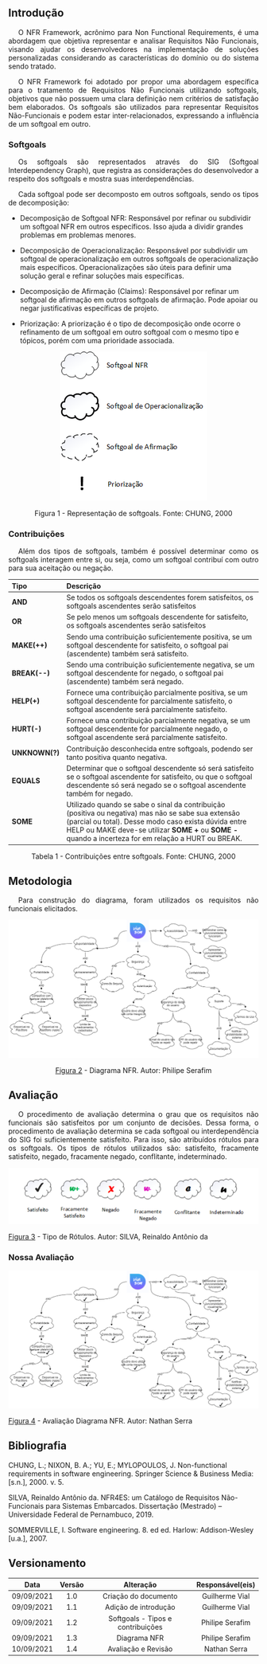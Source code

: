 ## <a>Introdução</a>

<p style="text-indent: 20px; text-align: justify">O NFR Framework, acrônimo para Non Functional Requirements, é uma abordagem que objetiva representar e analisar Requisitos Não Funcionais, visando ajudar os desenvolvedores na implementação de soluções personalizadas considerando as características do domínio ou do sistema sendo tratado.</p>

<p style="text-indent: 20px; text-align: justify">O NFR Framework foi adotado por propor uma abordagem específica para o tratamento de Requisitos Não Funcionais utilizando softgoals, objetivos que não possuem uma clara definição nem critérios de satisfação bem elaborados. Os softgoals são utilizados para representar Requisitos Não-Funcionais e podem estar inter-relacionados, expressando a influência de um softgoal em outro.</p>

### <a>Softgoals</a>
<p style="text-indent: 20px; text-align: justify">Os softgoals são representados através do SIG (Softgoal Interdependency Graph), que registra as considerações do desenvolvedor a respeito dos softgoals e mostra suas interdependências.</p>

<p style="text-indent: 20px; text-align: justify">Cada softgoal pode ser decomposto em outros softgoals, sendo os tipos de decomposição:</p>

- Decomposição de Softgoal NFR: Responsável por refinar ou subdividir um softgoal NFR em outros específicos. Isso ajuda a dividir grandes problemas em problemas menores.

- Decomposição de Operacionalização: Responsável por subdividir um softgoal de operacionalização em outros softgoals de operacionalização mais específicos. Operacionalizações são úteis para definir uma solução geral e refinar soluções mais específicas.

- Decomposição de Afirmação (Claims): Responsável por refinar um softgoal de afirmação em outros softgoals de afirmação. Pode apoiar ou negar justificativas específicas de projeto.

- Priorização: A priorização é o tipo de decomposição onde ocorre o refinamento de um softgoal em outro softgoal com o mesmo tipo e tópicos, porém com uma prioridade associada.

<center>

![NFR_TIPO](../img/softgoals_tipos.png)
<figcaption>Figura 1 - Representação de softgoals. Fonte: CHUNG, 2000 </figcaption>
</center>

### <a>Contribuições</a>
<p style="text-indent: 20px; text-align: justify">
Além dos tipos de softgoals, também é possível determinar como os softgoals interagem entre si, ou seja, como um softgoal contribuí com outro para sua aceitação ou negação.
</p>
<!-- Mudar parágrafo acima conforme o que for feito -->

<center>

| Tipo                        | Descrição                                                                                                                                                                                                                                                                                        |
| :-------------------------- | :----------------------------------------------------------------------------------------------------------------------------------------------------------------------------------------------------------------------------------------------------------------------------------------------- |
| <strong>AND</strong>        | Se todos os softgoals descendentes forem satisfeitos, os softgoals ascendentes serão satisfeitos                                                                                                                                                                                                 |
| <strong>OR</strong>         | Se pelo menos um softgoals descendente for satisfeito, os softgoals ascendentes serão satisfeitos                                                                                                                                                                                                |
| <strong>MAKE(++) </strong>  | Sendo uma contribuição suficientemente positiva, se um softgoal descendente for satisfeito, o softgoal pai (ascendente) também será satisfeito.                                                                                                                                                  |
| <strong>BREAK(--)</strong>  | Sendo uma contribuição suficientemente negativa, se um softgoal descendente for negado, o softgoal pai (ascendente) também será negado.                                                                                                                                                          |
| <strong>HELP(+)</strong>    | Fornece uma contribuição parcialmente positiva, se um softgoal descendente for parcialmente satisfeito, o softgoal ascendente será parcialmente satisfeito.                                                                                                                                      |
| <strong>HURT(-)</strong>    | Fornece uma contribuição parcialmente negativa, se um softgoal descendente for parcialmente negado, o softgoal ascendente será parcialmente satisfeito.                                                                                                                                          |
| <strong>UNKNOWN(?)</strong> | Contribuição desconhecida entre softgoals, podendo ser tanto positiva quanto negativa.                                                                                                                                                                                                           |
| <strong>EQUALS</strong>     | Determinar que o softgoal descendente só será satisfeito se o softgoal ascendente for satisfeito, ou que o softgoal descendente só será negado se o softgoal ascendente também for negado.                                                                                                       |
| <strong>SOME</strong>       | Utilizado quando se sabe o sinal da contribuição (positiva ou negativa) mas não se sabe sua extensão (parcial ou total). Desse modo caso exista dúvida entre HELP ou MAKE deve-se utilizar <strong>SOME +</strong> ou <strong>SOME -</strong> quando a incerteza for em relação a HURT ou BREAK. |

<figcaption>Tabela 1 - Contribuições entre softgoals. Fonte: CHUNG, 2000</figcaption>

</center>

## <a>Metodologia</a>
<p style="text-indent: 20px; text-align: justify">
Para construção do diagrama, foram utilizados os requisitos não funcionais elicitados.
</p>

<center>

![nfr_vivabem](../img/nfr_vivabem.png)

<figcaption><a href="/../img/nfr_vivabem.png">Figura 2</a> - Diagrama NFR. Autor: Philipe Serafim</figcaption>

</center>

## <a>Avaliação</a>
<p style="text-indent: 20px; text-align: justify">
O procedimento de avaliação determina o grau que os requisitos não funcionais são satisfeitos por um conjunto de decisões. Dessa forma, o procedimento de avaliação determina
se cada softgoal ou interdependência do SIG foi suficientemente satisfeito. Para isso, são
atribuídos rótulos para os softgoals. Os tipos de rótulos utilizados são: satisfeito, fracamente satisfeito, negado, fracamente negado, conflitante, indeterminado.
</p>

![Tipos de Rótulos](../img/tipo_rotulos.png)

<figcaption><a href="/../img/nfr_vivabem.png">Figura 3</a> - Tipo de Rótulos. Autor: SILVA, Reinaldo Antônio da</figcaption>

### <a>Nossa Avaliação</a>

![nfr_vivabem_avaliacao](../img/nfr-vivabem-avaliacao.png)

<figcaption><a href="/../img/nfr-vivabem-avaliacao.png">Figura 4</a> - Avaliação Diagrama NFR. Autor: Nathan Serra</figcaption>


## <a>Bibliografia</a>

CHUNG, L.; NIXON, B. A.; YU, E.; MYLOPOULOS, J. Non-functional requirements in software engineering. Springer Science & Business Media: [s.n.], 2000. v. 5.

SILVA, Reinaldo Antônio da. NFR4ES: um Catálogo de Requisitos Não-Funcionais para Sistemas Embarcados. Dissertação (Mestrado) – Universidade Federal de Pernambuco, 2019.

SOMMERVILLE, I. Software engineering. 8. ed ed. Harlow: Addison-Wesley [u.a.], 2007.

## <a>Versionamento</a>

|    Data    | Versão |             Alteração             | Responsável(eis) |
| :--------: | :----: | :-------------------------------: | :--------------: |
| 09/09/2021 |  1.0   |       Criação do documento        |  Guilherme Vial  |
| 09/09/2021 |  1.1   |       Adição de introdução        |  Guilherme Vial  |
| 09/09/2021 |  1.2   | Softgoals - Tipos e contribuições | Philipe Serafim  |
| 09/09/2021 |  1.3   |           Diagrama NFR            | Philipe Serafim  |
| 10/09/2021 |  1.4   |           Avaliação e Revisão     | Nathan Serra     |